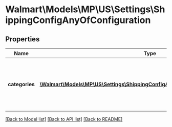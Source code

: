 # Walmart\Models\MP\US\Settings\ShippingConfigAnyOfConfiguration

## Properties

Name | Type | Description | Notes
------------ | ------------- | ------------- | -------------
**categories** | [**\Walmart\Models\MP\US\Settings\ShippingConfigAnyOfConfigurationCategoriesInner[]**](ShippingConfigAnyOfConfigurationCategoriesInner.md) | List of item setup category level lag time exceptions configured for seller | [optional]


[[Back to Model list]](./) [[Back to API list]](../../../../../README.md#supported-apis) [[Back to README]](../../../../../README.md)
